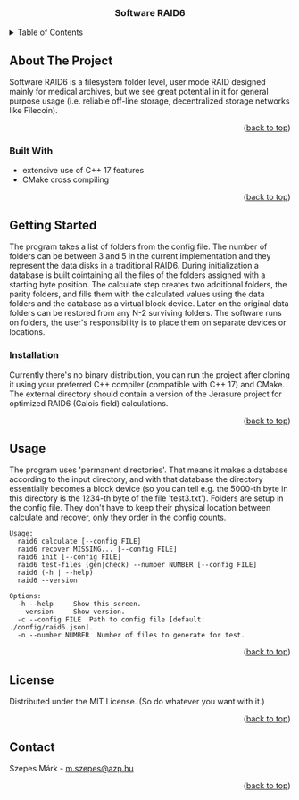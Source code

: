 <div id="top"></div>
<!--
*** Thanks for checking out the Best-README-Template. If you have a suggestion
*** that would make this better, please fork the repo and create a pull request
*** or simply open an issue with the tag "enhancement".
*** Don't forget to give the project a star!
*** Thanks again! Now go create something AMAZING! :D
-->



<!-- PROJECT SHIELDS -->
<!--
*** I'm using markdown "reference style" links for readability.
*** Reference links are enclosed in brackets [ ] instead of parentheses ( ).
*** See the bottom of this document for the declaration of the reference variables
*** for contributors-url, forks-url, etc. This is an optional, concise syntax you may use.
*** https://www.markdownguide.org/basic-syntax/#reference-style-links
-->


<!-- PROJECT LOGO -->
<br />
<div align="center">
  <h3 align="center">Software RAID6</h3>


</div>



<!-- TABLE OF CONTENTS -->
<details>
  <summary>Table of Contents</summary>
  <ol>
    <li>
      <a href="#about-the-project">About The Project</a>
      <ul>
        <li><a href="#built-with">Built With</a></li>
      </ul>
    </li>
    <li>
      <a href="#getting-started">Getting Started</a>
      <ul>
        <li><a href="#prerequisites">Prerequisites</a></li>
        <li><a href="#installation">Installation</a></li>
      </ul>
    </li>
    <li><a href="#usage">Usage</a></li>
    <li><a href="#license">License</a></li>
    <li><a href="#contact">Contact</a></li>
  </ol>
</details>



<!-- ABOUT THE PROJECT -->
## About The Project

Software RAID6 is a filesystem folder level, user mode RAID designed mainly for medical archives, but we see great potential in it for general purpose usage (i.e. reliable off-line storage, decentralized storage networks like Filecoin).

<p align="right">(<a href="#top">back to top</a>)</p>



### Built With

* extensive use of C++ 17 features
* CMake cross compiling

<p align="right">(<a href="#top">back to top</a>)</p>



<!-- GETTING STARTED -->
## Getting Started
The program takes a list of folders from the config file. The number of folders can be between 3 and 5 in the current implementation and they represent the data disks in a traditional RAID6. 
During initialization a database is built cointaining all the files of the folders assigned with a starting byte position.
The calculate step creates two additional folders, the parity folders, and fills them with the calculated values using the data folders and the database as a virtual block device.
Later on the original data folders can be restored from any N-2 surviving folders. 
The software runs on folders, the user's responsibility is to place them on separate devices or locations.

### Installation

Currently there's no binary distribution, you can run the project after cloning it using your preferred C++ compiler (compatible with C++ 17) and CMake.
The external directory should contain a version of the Jerasure project for optimized RAID6 (Galois field) calculations.

<p align="right">(<a href="#top">back to top</a>)</p>



<!-- USAGE EXAMPLES -->
## Usage

The program uses 'permanent directories'. That means it makes a database according to the input directory, and with that database the directory essentially becomes a block device (so you can tell e.g. the 5000-th byte in this directory is the 1234-th byte of the file 'test3.txt').
Folders are setup in the config file. They don't have to keep their physical location between calculate and recover, only they order in the config counts.

    Usage:
      raid6 calculate [--config FILE]
      raid6 recover MISSING... [--config FILE]
      raid6 init [--config FILE]
      raid6 test-files (gen|check) --number NUMBER [--config FILE]
      raid6 (-h | --help)
      raid6 --version

    Options:
      -h --help     Show this screen.
      --version     Show version.
      -c --config FILE  Path to config file [default: ./config/raid6.json].
      -n --number NUMBER  Number of files to generate for test.

<p align="right">(<a href="#top">back to top</a>)</p>



<!-- LICENSE -->
## License

Distributed under the MIT License. (So do whatever you want with it.)

<p align="right">(<a href="#top">back to top</a>)</p>



<!-- CONTACT -->
## Contact

Szepes Márk - m.szepes@azp.hu

<p align="right">(<a href="#top">back to top</a>)</p>



<!-- MARKDOWN LINKS & IMAGES -->
<!-- https://www.markdownguide.org/basic-syntax/#reference-style-links -->
